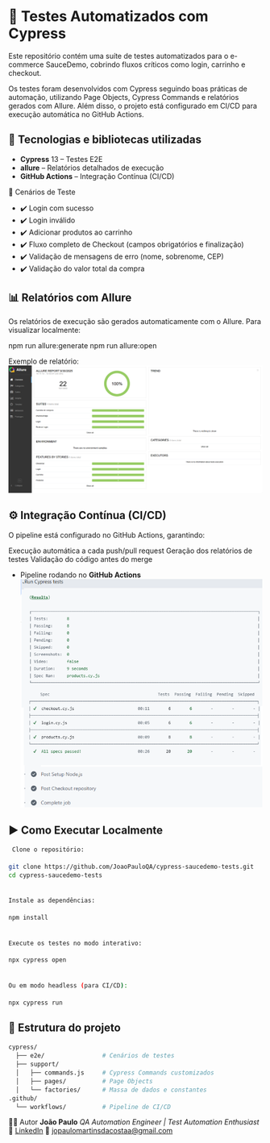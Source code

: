 # 🧪 Testes Automatizados com Cypress

Este repositório contém uma suíte de testes automatizados para o e-commerce SauceDemo, cobrindo fluxos críticos como login, carrinho e checkout.

Os testes foram desenvolvidos com Cypress seguindo boas práticas de automação, utilizando Page Objects, Cypress Commands e relatórios gerados com Allure.
Além disso, o projeto está configurado em CI/CD para execução automática no GitHub Actions.

## 🚀 Tecnologias e bibliotecas utilizadas
- **Cypress** 13 – Testes E2E 
- **allure** – Relatórios detalhados de execução
- **GitHub Actions** – Integração Contínua (CI/CD)

📌 Cenários de Teste

- ✔️ Login com sucesso
- ✔️ Login inválido
- ✔️ Adicionar produtos ao carrinho
- ✔️ Fluxo completo de Checkout (campos obrigatórios e finalização)
- ✔️ Validação de mensagens de erro (nome, sobrenome, CEP)
- ✔️ Validação do valor total da compra

## 📊 Relatórios com Allure

Os relatórios de execução são gerados automaticamente com o Allure.
Para visualizar localmente:

npm run allure:generate
npm run allure:open


Exemplo de relatório:
![Allure Report](assets/allure-reports.png)

## ⚙️ Integração Contínua (CI/CD)

O pipeline está configurado no GitHub Actions, garantindo:

Execução automática a cada push/pull request
Geração dos relatórios de testes
Validação do código antes do merge

- Pipeline rodando no **GitHub Actions**  
![CI/CD](assets/CI-CD.png)



## ▶️ Como Executar Localmente
```bash
 Clone o repositório:

git clone https://github.com/JoaoPauloQA/cypress-saucedemo-tests.git
cd cypress-saucedemo-tests


Instale as dependências:

npm install


Execute os testes no modo interativo:

npx cypress open


Ou em modo headless (para CI/CD):

npx cypress run

```
## 📁 Estrutura do projeto

```bash
cypress/
  ├── e2e/                # Cenários de testes
  ├── support/
  │   ├── commands.js     # Cypress Commands customizados
  │   ├── pages/          # Page Objects
  │   └── factories/      # Massa de dados e constantes
.github/
  └── workflows/          # Pipeline de CI/CD


```

👨‍💻 Autor
**João Paulo** 
*QA Automation Engineer | Test Automation Enthusiast*
🔗 [LinkedIn](https://www.linkedin.com/in/jo%C3%A3o-paulo-6a1b3a207/)
📧 jopaulomartinsdacostaa@gmail.com


